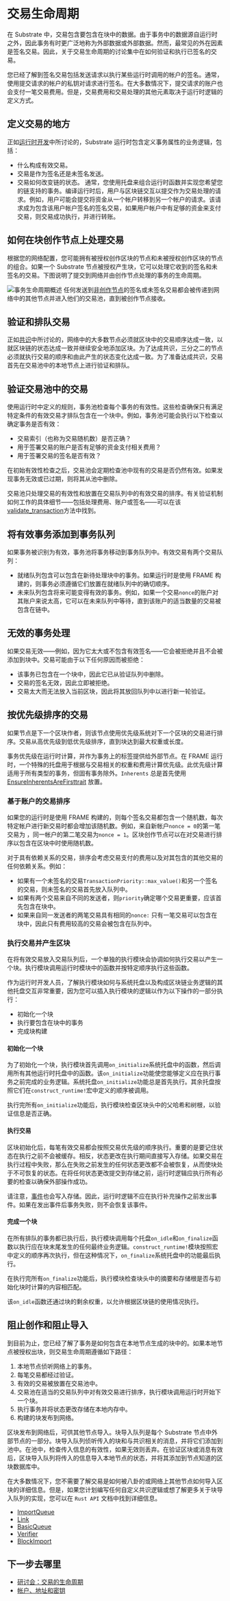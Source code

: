 # 交易生命周期

在 Substrate 中，交易包含要包含在块中的数据。由于事务中的数据源自运行时之外，因此事务有时更广泛地称为外部数据或外部数据。然而，最常见的外在因素是签名交易。因此，关于交易生命周期的讨论集中在如何验证和执行已签名的交易。

您已经了解到签名交易包括发送请求以执行某些运行时调用的帐户的签名。通常，使用提交请求的帐户的私钥对请求进行签名。在大多数情况下，提交请求的账户也会支付一笔交易费用。但是，交易费用和交易处理的其他元素取决于运行时逻辑的定义方式。

## 定义交易的地方
正如[运行时开发](https://docs.substrate.io/fundamentals/runtime-development/)中所讨论的，Substrate 运行时包含定义事务属性的业务逻辑，包括：
- 什么构成有效交易。
- 交易是作为签名还是未签名发送。
- 交易如何改变链的状态。
通常，您使用托盘来组合运行时函数并实现您希望您的链支持的事务。编译运行时后，用户与区块链交互以提交作为交易处理的请求。例如，用户可能会提交将资金从一个帐户转移到另一个帐户的请求。该请求成为包含该用户帐户签名的签名交易，如果用户帐户中有足够的资金来支付交易，则交易成功执行，并进行转账。

## 如何在块创作节点上处理交易
根据您的网络配置，您可能拥有被授权创作区块的节点和未被授权创作区块的节点的组合。如果一个 Substrate 节点被授权产生块，它可以处理它收到的签名和未签名的交易。下图说明了提交到网络并由创作节点处理的事务的生命周期。


![事务生命周期概述](./assets/transaction-lifecycle.avif)
任何发送到[非创作节点](https://docs.substrate.io/fundamentals/transaction-lifecycle/)的签名或未签名交易都会被传递到网络中的其他节点并进入他们的交易池，直到被创作节点接收。

## 验证和排队交易
正如[共识](https://docs.substrate.io/fundamentals/consensus/)中所讨论的，网络中的大多数节点必须就区块中的交易顺序达成一致，以就区块链的状态达成一致并继续安全地添加区块。为了达成共识，三分之二的节点必须就执行交易的顺序和由此产生的状态变化达成一致。为了准备达成共识，交易首先在交易池中的本地节点上进行验证和排队。

## 验证交易池中的交易
使用运行时中定义的规则，事务池检查每个事务的有效性。这些检查确保只有满足特定条件的有效交易才排队包含在一个块中。例如，事务池可能会执行以下检查以确定事务是否有效：

- 交易索引（也称为交易随机数）是否正确？
- 用于签署交易的账户是否有足够的资金支付相关费用？
- 用于签署交易的签名是否有效？

在初始有效性检查之后，交易池会定期检查池中现有的交易是否仍然有效。如果发现事务无效或已过期，则将其从池中删除。

交易池只处理交易的有效性和放置在交易队列中的有效交易的排序。有关验证机制如何工作的具体细节——包括处理费用、账户或签名——可以在该[validate_transaction](https://paritytech.github.io/substrate/master/sp_transaction_pool/runtime_api/trait.TaggedTransactionQueue.html#method.validate_transaction)方法中找到。

## 将有效事务添加到事务队列
如果事务被识别为有效，事务池将事务移动到事务队列中。有效交易有两个交易队列：

- 就绪队列包含可以包含在新待处理块中的事务。如果运行时是使用 FRAME 构建的，则事务必须遵循它们放置在就绪队列中的确切顺序。
- 未来队列包含将来可能变得有效的事务。例如，如果一个交易`nonce`的账户对其账户来说太高，它可以在未来队列中等待，直到该账户的适当数量的交易被包含在链中。

## 无效的事务处理

如果交易无效——例如，因为它太大或不包含有效签名——它会被拒绝并且不会被添加到块中。交易可能由于以下任何原因而被拒绝：

- 该事务已包含在一个块中，因此它已从验证队列中删除。
- 交易的签名无效，因此立即被拒绝。
- 交易太大而无法放入当前区块，因此将其放回队列中以进行新一轮验证。

## 按优先级排序的交易
如果节点是下一个区块作者，则该节点使用优先级系统对下一个区块的交易进行排序。交易从高优先级到低优先级排序，直到块达到最大权重或长度。

事务优先级在运行时计算，并作为事务上的标签提供给外部节点。在 FRAME 运行时，一个特殊的托盘用于根据与交易相关的权重和费用计算优先级。此优先级计算适用于所有类型的事务，但固有事务除外。`Inherents` 总是首先使用[EnsureInherentsAreFirsttrait](https://paritytech.github.io/substrate/master/frame_support/traits/trait.EnsureInherentsAreFirst.html) 放置。

### 基于账户的交易排序
如果您的运行时是使用 FRAME 构建的，则每个签名交易都包含一个随机数，每次特定帐户进行新交易时都会增加该随机数。例如，来自新帐户`nonce = 0`的第一笔交易为 ，同一帐户的第二笔交易为`nonce = 1`。区块创作节点可以在对交易进行排序以包含在区块中时使用随机数。

对于具有依赖关系的交易，排序会考虑交易支付的费用以及对其包含的其他交易的任何依赖关系。例如：

- 如果有一个未签名的交易`TransactionPriority::max_value()`和另一个签名的交易，则未签名的交易首先放入队列中。
- 如果有两个交易来自不同的发送者，则`priority`确定哪个交易更重要，应该首先包含在块中。
- 如果来自同一发送者的两笔交易具有相同的`nonce:` 只有一笔交易可以包含在块中，因此只有费用较高的交易会被包含在队列中。
### 执行交易并产生区块
在将有效交易放入交易队列后，一个单独的执行模块会协调如何执行交易以产生一个块。执行模块调用运行时模块中的函数并按特定顺序执行这些函数。

作为运行时开发人员，了解执行模块如何与系统托盘以及构成区块链业务逻辑的其他托盘交互非常重要，因为您可以插入执行模块的逻辑以作为以下操作的一部分执行：

- 初始化一个块
- 执行要包含在块中的事务
- 完成块构建

#### 初始化一个块
为了初始化一个块，执行模块首先调用`on_initialize`系统托盘中的函数，然后调用所有其他运行时托盘中的函数。该`on_initialize`功能使您能够定义应在执行事务之前完成的业务逻辑。系统托盘`on_initialize`功能总是首先执行。其余托盘按照它们在`construct_runtime!`宏中定义的顺序被调用。

执行完所有`on_initialize`功能后，执行模块检查区块头中的父哈希和树根，以验证信息是否正确。

#### 执行交易
区块初始化后，每笔有效交易都会按照交易优先级的顺序执行。重要的是要记住状态在执行之前不会被缓存。相反，状态更改在执行期间直接写入存储。如果交易在执行过程中失败，那么在失败之前发生的任何状态更改都不会被恢复，从而使块处于不可恢复的状态。在将任何状态更改提交到存储之前，运行时逻辑应执行所有必要的检查以确保外部操作成功。

请注意，[事件](https://docs.substrate.io/build/events-and-errors/)也会写入存储。因此，运行时逻辑不应在执行补充操作之前发出事件。如果在发出事件后事务失败，则不会恢复该事件。

#### 完成一个块
在所有排队的事务都已执行后，执行模块调用每个托盘`on_idle`和`on_finalize`函数以执行应在块末尾发生的任何最终业务逻辑。`construct_runtime!`模块按照宏中定义的顺序再次执行，但在这种情况下，`on_finalize`系统托盘中的功能最后执行。

在执行完所有`on_finalize`功能后，执行模块检查块头中的摘要和存储根是否与初始化块时计算的内容相匹配。

该`on_idle`函数还通过块的剩余权重，以允许根据区块链的使用情况执行。

## 阻止创作和阻止导入
到目前为止，您已经了解了事务是如何包含在本地节点生成的块中的。如果本地节点被授权出块，则交易生命周期遵循如下路径：

1. 本地节点侦听网络上的事务。
2. 每笔交易都经过验证。
3. 有效的交易被放置在交易池中。
4. 交易池在适当的交易队列中对有效交易进行排序，执行模块调用运行时开始下一个块。
5. 执行事务并将状态更改存储在本地内存中。
6. 构建的块发布到网络。

区块发布到网络后，可供其他节点导入。块导入队列是每个 Substrate 节点中外部节点的一部分。块导入队列侦听传入的块和与共识相关的消息，并将它们添加到池中。在池中，检查传入信息的有效性，如果无效则丢弃。在验证区块或消息有效后，区块导入队列将传入的信息导入本地节点的状态，并将其添加到节点知道的区块数据库中。

在大多数情况下，您不需要了解交易是如何被八卦的或网络上其他节点如何导入区块的详细信息。但是，如果您计划编写任何自定义共识逻辑或想了解更多关于块导入队列的实现，您可以在 `Rust API` 文档中找到详细信息。

- [ImportQueue](https://paritytech.github.io/substrate/master/sc_consensus/import_queue/trait.ImportQueue.html)
- [Link](https://paritytech.github.io/substrate/master/sc_consensus/import_queue/trait.Link.html)
- [BasicQueue](https://paritytech.github.io/substrate/master/sc_consensus/import_queue/struct.BasicQueue.html)
- [Verifier](https://paritytech.github.io/substrate/master/sc_consensus/import_queue/trait.Verifier.html)
- [BlockImport](https://paritytech.github.io/substrate/master/sc_consensus/block_import/trait.BlockImport.html)

## 下一步去哪里

- [研讨会：交易的生命周期](https://www.youtube.com/watch?v=3pfM0GOp02c)
- [帐户、地址和密钥](https://docs.substrate.io/fundamentals/accounts-addresses-keys/)

